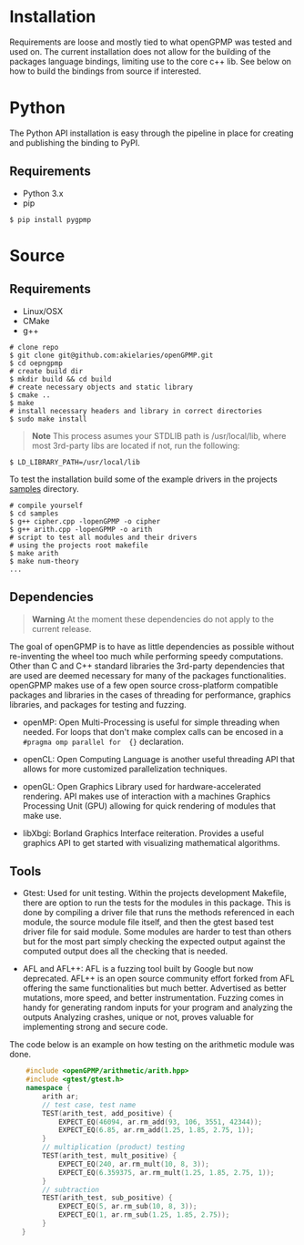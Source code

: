 Installation
=====
Requirements are loose and mostly tied to what openGPMP was tested and used on.
The current installation does not allow for the building of the packages language
bindings, limiting use to the core c++ lib. See below on how to build the bindings 
from source if interested.

# Python
The Python API installation is easy through the pipeline in place for creating and
publishing the binding to PyPI. 
## Requirements
* Python 3.x
* pip

```
$ pip install pygpmp
```


# Source
## Requirements
* Linux/OSX
* CMake
* g++

```
# clone repo
$ git clone git@github.com:akielaries/openGPMP.git
$ cd oepngpmp
# create build dir
$ mkdir build && cd build
# create necessary objects and static library
$ cmake ..
$ make
# install necessary headers and library in correct directories
$ sudo make install
```
> **Note**
> This process asumes your STDLIB path is /usr/local/lib, where most 3rd-party 
> libs are located if not, run the following:
```
$ LD_LIBRARY_PATH=/usr/local/lib
```

To test the installation build some of the example drivers in the projects 
[samples](https://github.com/akielaries/openGPMP/tree/main/samples) directory.
```
# compile yourself
$ cd samples
$ g++ cipher.cpp -lopenGPMP -o cipher
$ g++ arith.cpp -lopenGPMP -o arith
# script to test all modules and their drivers
# using the projects root makefile
$ make arith
$ make num-theory
...
```
## Dependencies
> **Warning**
> At the moment these dependencies do not apply to the current release. 

The goal of openGPMP is to have as little dependencies as possible without re-inventing 
the wheel too much while performing speedy computations. Other than C and C++ standard 
libraries the 3rd-party dependencies that are used are deemed necessary for many of the
packages functionalities. openGPMP makes use of a few open source cross-platform 
compatible packages and libraries in the cases of threading for performance, graphics 
libraries, and packages for testing and fuzzing.

* openMP: Open Multi-Processing is useful for simple threading when needed.
For loops that don't make complex calls can be encosed in a `#pragma omp parallel for 
{}` declaration.

* openCL: Open Computing Language is another useful threading API that allows for
more customized parallelization techniques.

* openGL: Open Graphics Library used for hardware-accelerated rendering. API
makes use of interaction with a machines Graphics Processing Unit (GPU) allowing 
for quick rendering of modules that make use.

* libXbgi: Borland Graphics Interface reiteration. Provides a useful graphics API
to get started with visualizing mathematical algorithms.

## Tools
* Gtest: Used for unit testing. Within the projects development Makefile,
there are option to run the tests for the modules in this package. This is done by 
compiling a driver file that runs the methods referenced in each module, the source 
module file itself, and then the gtest based test driver file for said module. Some 
modules are harder to test than others but for the most part simply checking the 
expected output against the computed output does all the checking that is needed.

* AFL and AFL++: AFL is a fuzzing tool built by Google but now deprecated.
AFL++ is an open source community effort forked from AFL offering the same 
functionalities but much better. Advertised as better mutations, more speed, and 
better instrumentation. Fuzzing comes in handy for generating random inputs for your 
program and analyzing the outputs Analyzing crashes, unique or not, proves valuable 
for implementing strong and secure code.

The code below is an example on how testing on the arithmetic module was done.
```c++
    #include <openGPMP/arithmetic/arith.hpp>
    #include <gtest/gtest.h>
    namespace {
        arith ar;
        // test case, test name
        TEST(arith_test, add_positive) {
            EXPECT_EQ(46094, ar.rm_add(93, 106, 3551, 42344));
            EXPECT_EQ(6.85, ar.rm_add(1.25, 1.85, 2.75, 1));
        }
        // multiplication (product) testing
        TEST(arith_test, mult_positive) {
            EXPECT_EQ(240, ar.rm_mult(10, 8, 3));
            EXPECT_EQ(6.359375, ar.rm_mult(1.25, 1.85, 2.75, 1));
        }
        // subtraction
        TEST(arith_test, sub_positive) {
            EXPECT_EQ(5, ar.rm_sub(10, 8, 3));
            EXPECT_EQ(1, ar.rm_sub(1.25, 1.85, 2.75));
        }
   }

```
